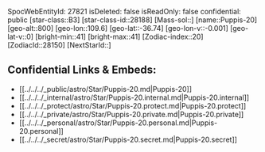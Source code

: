 ﻿---
location: [-36.74,-109.6,800]
type: Star
tags:
- astro/Star

---
SpocWebEntityId: 27821
isDeleted: false
isReadOnly: false
confidential: public
[star-class::B3]
[star-class-id::28188]
[Mass-sol::]
[name::Puppis-20]
[geo-alt::800]
[geo-lon::109.6]
[geo-lat::-36.74]
[geo-lon-v::-0.001]
[geo-lat-v::0]
[bright-min::41]
[bright-max::41]
[Zodiac-index::20]
[ZodiacId::28150]
[NextStarId::]



## Confidential Links & Embeds: 
- [[../../../_public/astro/Star/Puppis-20.md|Puppis-20]] 
- [[../../../_internal/astro/Star/Puppis-20.internal.md|Puppis-20.internal]] 
- [[../../../_protect/astro/Star/Puppis-20.protect.md|Puppis-20.protect]] 
- [[../../../_private/astro/Star/Puppis-20.private.md|Puppis-20.private]] 
- [[../../../_personal/astro/Star/Puppis-20.personal.md|Puppis-20.personal]] 
- [[../../../_secret/astro/Star/Puppis-20.secret.md|Puppis-20.secret]] 
